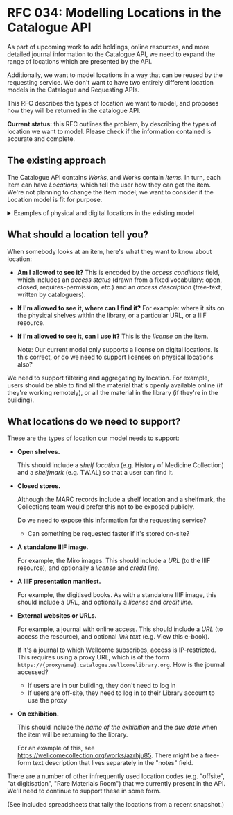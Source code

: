 # RFC 034: Modelling Locations in the Catalogue API

As part of upcoming work to add holdings, online resources, and more detailed journal information to the Catalogue API, we need to expand the range of locations which are presented by the API.

Additionally, we want to model locations in a way that can be reused by the requesting service.
We don't want to have two entirely different location models in the Catalogue and Requesting APIs.

This RFC describes the types of location we want to model, and proposes how they will be returned in the catalogue API.

**Current status:** this RFC outlines the problem, by describing the types of location we want to model.
Please check if the information contained is accurate and complete.



## The existing approach

The Catalogue API contains *Works*, and Works contain *Items*.
In turn, each Item can have *Locations*, which tell the user how they can get the item.
We're not planning to change the Item model; we want to consider if the Location model is fit for purpose.

<details>
<summary>Examples of physical and digital locations in the existing model</summary>

Papers in the closed stores (a physical location):

```json
{
  "locationType": {
    "id": "scmac",
    "label": "Closed stores Arch. & MSS",
    "type": "LocationType"
  },
  "label": "Closed stores Arch. & MSS",
  "accessConditions": [
    {
      "status": {
        "id": "open",
        "label": "Open",
        "type": "AccessStatus"
      },
      "terms": "The papers are available subject to the usual conditions of access to Archives and Manuscripts material.",
      "type": "AccessCondition"
    }
  ],
  "type": "PhysicalLocation"
}
```

A single Miro image (a IIIF image location):

```json
{
  "locationType": {
    "id": "iiif-image",
    "label": "IIIF Image API",
    "type": "LocationType"
  },
  "url": "https://iiif.wellcomecollection.org/image/A0000681.jpg/info.json",
  "credit": "Royal Veterinary College",
  "license": {
    "id": "cc-by-nc",
    "label": "Attribution-NonCommercial 4.0 International (CC BY-NC 4.0)",
    "url": "https://creativecommons.org/licenses/by-nc/4.0/",
    "type": "License"
  },
  "accessConditions": [],
  "type": "DigitalLocation"
}
```

A digitised item (a IIIF Presentation location):

```json
{
  "locationType": {
    "id": "iiif-presentation",
    "label": "IIIF Presentation API",
    "type": "LocationType"
  },
  "url": "https://wellcomelibrary.org/iiif/b22398752/manifest",
  "license": {
    "id": "pdm",
    "label": "Public Domain Mark",
    "url": "https://creativecommons.org/share-your-work/public-domain/pdm/",
    "type": "License"
  },
  "accessConditions": [
    {
      "status": {
        "id": "open",
        "label": "Open",
        "type": "AccessStatus"
      },
      "type": "AccessCondition"
    }
  ],
  "type": "DigitalLocation"
}
```

</details>



## What should a location tell you?

When somebody looks at an item, here's what they want to know about location:

*   **Am I allowed to see it?**
    This is encoded by the *access conditions* field, which includes an *access status* (drawn from a fixed vocabulary: open, closed, requires-permission, etc.) and an *access description* (free-text, written by cataloguers).

*   **If I'm allowed to see it, where can I find it?**
    For example: where it sits on the physical shelves within the library, or a particular URL, or a IIIF resource.

*   **If I'm allowed to see it, can I use it?**
    This is the *license* on the item.

    Note: Our current model only supports a license on digital locations.
    Is this correct, or do we need to support licenses on physical locations also?

We need to support filtering and aggregating by location.
For example, users should be able to find all the material that's openly available online (if they're working remotely), or all the material in the library (if they're in the building).



## What locations do we need to support?

These are the types of location our model needs to support:

*   **Open shelves.**

    This should include a *shelf location* (e.g. History of Medicine Collection) and a *shelfmark* (e.g. TW.AL) so that a user can find it.

*   **Closed stores.**

    Although the MARC records include a shelf location and a shelfmark, the Collections team would prefer this not to be exposed publicly.

    Do we need to expose this information for the requesting service?

    -   Can something be requested faster if it's stored on-site?

*   **A standalone IIIF image.**

    For example, the Miro images.
    This should include a *URL* (to the IIIF resource), and optionally a *license* and *credit line*.

*   **A IIIF presentation manifest.**

    For example, the digitised books.
    As with a standalone IIIF image, this should include a *URL*, and optionally a *license* and *credit line*.

*   **External websites or URLs.**

    For example, a journal with online access.
    This should include a *URL* (to access the resource), and optional *link text* (e.g. View this e-book).

    If it's a journal to which Wellcome subscribes, access is IP-restricted.
    This requires using a proxy URL, which is of the form `https://{proxyname}.catalogue.wellcomelibrary.org`.
    How is the journal accessed?

    *   If users are in our building, they don't need to log in
    *   If users are off-site, they need to log in to their Library account to use the proxy

*   **On exhibition.**

    This should include the *name of the exhibition* and the *due date* when the item will be returning to the library.

    For an example of this, see <https://wellcomecollection.org/works/azrhju85>.
    There might be a free-form text description that lives separately in the "notes" field.

There are a number of other infrequently used location codes (e.g. "offsite", "at digitisation", "Rare Materials Room") that we currently present in the API.
We'll need to continue to support these in some form.

(See included spreadsheets that tally the locations from a recent snapshot.)
